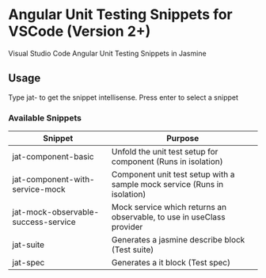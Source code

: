 # Angular Unit Testing Snippets for VSCode (Version 2+)
Visual Studio Code Angular Unit Testing Snippets in Jasmine

## Usage
Type jat- to get the snippet intellisense. Press enter to select a snippet

### Available Snippets

| Snippet                                       | Purpose                                                                    |
| ----------------------------------------------| ---------------------------------------------------------------------------|
| jat-component-basic                           | Unfold the unit test setup for component (Runs in isolation)               |
| jat-component-with-service-mock               | Component unit test setup with a sample mock service (Runs in isolation)   |
| jat-mock-observable-success-service           | Mock service which returns an observable, to use in useClass provider      |
| jat-suite                                     | Generates a jasmine describe block  (Test suite)                           |
| jat-spec                                      | Generates a it block (Test spec)                                           |